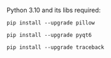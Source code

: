 Python 3.10 and its libs required:

`pip install --upgrade pillow`

`pip install --upgrade pyqt6`

`pip install --upgrade traceback`
